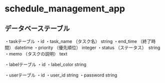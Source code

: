 # schedule_management_app

## データベーステーブル
・taskテーブル
  ・id
  ・task_name （タスク名） string
  ・end_time （終了時間）  datetime
  ・priority （優先順位）  integer
  ・status （ステータス）　string
  ・memo （タスクの説明）  text

・labelテーブル
  ・id
  ・label_color   string

・userテーブル
  ・id
  ・user_id      string
  ・password     string

